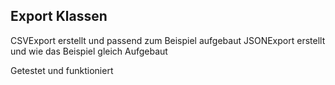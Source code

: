 ## Export Klassen
CSVExport erstellt und passend zum Beispiel aufgebaut
JSONExport erstellt und wie das Beispiel gleich Aufgebaut

Getestet und funktioniert
